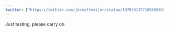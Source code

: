 ```yaml
---
twitter: ["https://twitter.com/jkreeftmeijer/status/1078701377109585925"]
---
```

Just testing, please carry on.
